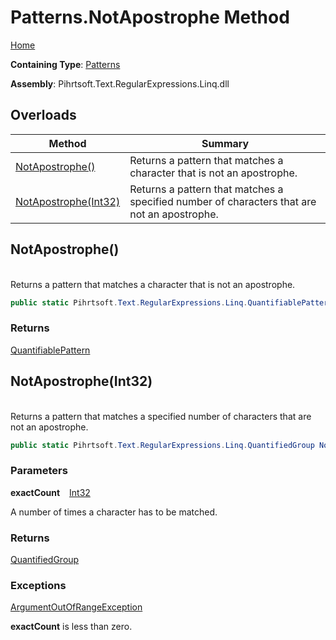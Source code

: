 # Patterns\.NotApostrophe Method

[Home](../../../../../../README.md)

**Containing Type**: [Patterns](../README.md)

**Assembly**: Pihrtsoft\.Text\.RegularExpressions\.Linq\.dll

## Overloads

| Method | Summary |
| ------ | ------- |
| [NotApostrophe()](#Pihrtsoft_Text_RegularExpressions_Linq_Patterns_NotApostrophe) | Returns a pattern that matches a character that is not an apostrophe\. |
| [NotApostrophe(Int32)](#Pihrtsoft_Text_RegularExpressions_Linq_Patterns_NotApostrophe_System_Int32_) | Returns a pattern that matches a specified number of characters that are not an apostrophe\. |

## NotApostrophe\(\) <a id="Pihrtsoft_Text_RegularExpressions_Linq_Patterns_NotApostrophe"></a>

\
Returns a pattern that matches a character that is not an apostrophe\.

```csharp
public static Pihrtsoft.Text.RegularExpressions.Linq.QuantifiablePattern NotApostrophe()
```

### Returns

[QuantifiablePattern](../../QuantifiablePattern/README.md)

## NotApostrophe\(Int32\) <a id="Pihrtsoft_Text_RegularExpressions_Linq_Patterns_NotApostrophe_System_Int32_"></a>

\
Returns a pattern that matches a specified number of characters that are not an apostrophe\.

```csharp
public static Pihrtsoft.Text.RegularExpressions.Linq.QuantifiedGroup NotApostrophe(int exactCount)
```

### Parameters

**exactCount** &ensp; [Int32](https://docs.microsoft.com/en-us/dotnet/api/system.int32)

A number of times a character has to be matched\.

### Returns

[QuantifiedGroup](../../QuantifiedGroup/README.md)

### Exceptions

[ArgumentOutOfRangeException](https://docs.microsoft.com/en-us/dotnet/api/system.argumentoutofrangeexception)

**exactCount** is less than zero\.

